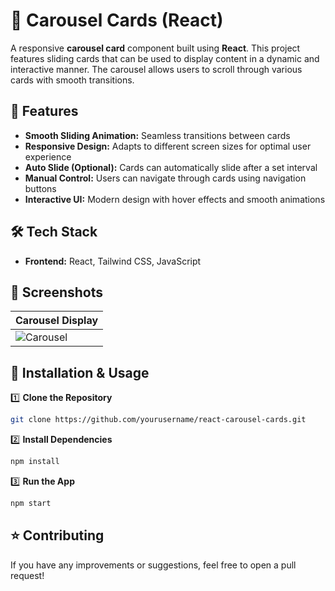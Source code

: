 # 🎠 Carousel Cards (React)

A responsive **carousel card** component built using **React**. This project features sliding cards that can be used to display content in a dynamic and interactive manner. The carousel allows users to scroll through various cards with smooth transitions.

## 🚀 Features  
- **Smooth Sliding Animation:** Seamless transitions between cards  
- **Responsive Design:** Adapts to different screen sizes for optimal user experience  
- **Auto Slide (Optional):** Cards can automatically slide after a set interval  
- **Manual Control:** Users can navigate through cards using navigation buttons  
- **Interactive UI:** Modern design with hover effects and smooth animations  

## 🛠️ Tech Stack  
- **Frontend:** React, Tailwind CSS, JavaScript  

## 📸 Screenshots  
| Carousel Display |  
|------------------|  
| ![Carousel](screenshots/carousel-display.png) |  

## 🎯 Installation & Usage  

1️⃣ **Clone the Repository**  
```bash
git clone https://github.com/yourusername/react-carousel-cards.git   
```

2️⃣ **Install Dependencies**  
```bash
npm install  
```

3️⃣ **Run the App**  
```bash
npm start  
```

## ⭐ Contributing  
If you have any improvements or suggestions, feel free to open a pull request!  
